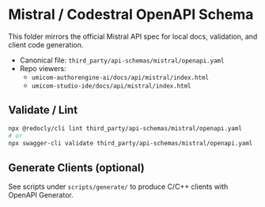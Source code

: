 ﻿# Mistral / Codestral OpenAPI Schema

This folder mirrors the official Mistral API spec for local docs, validation, and client code generation.

- Canonical file: `third_party/api-schemas/mistral/openapi.yaml`
- Repo viewers:
  - `umicom-authorengine-ai/docs/api/mistral/index.html`
  - `umicom-studio-ide/docs/api/mistral/index.html`

## Validate / Lint
```bash
npx @redocly/cli lint third_party/api-schemas/mistral/openapi.yaml
# or
npx swagger-cli validate third_party/api-schemas/mistral/openapi.yaml
```

## Generate Clients (optional)
See scripts under `scripts/generate/` to produce C/C++ clients with OpenAPI Generator.
